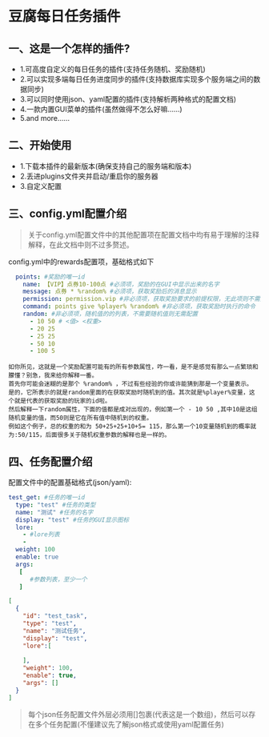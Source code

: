 # 豆腐每日任务插件
## 一、这是一个怎样的插件?
 - 1.可高度自定义的每日任务的插件(支持任务随机、奖励随机)
 - 2.可以实现多端每日任务进度同步的插件(支持数据库实现多个服务端之间的数据同步)
 - 3.可以同时使用json、yaml配置的插件(支持解析两种格式的配置文档)
 - 4.一款内置GUI菜单的插件(虽然做得不怎么好嘛……)
 - 5.and more……
## 二、开始使用
 - 1.下载本插件的最新版本(确保支持自己的服务端和版本)
 - 2.丢进plugins文件夹并启动/重启你的服务器
 - 3.自定义配置
## 三、config.yml配置介绍

> 关于config.yml配置文件中的其他配置项在配置文档中均有易于理解的注释解释，在此文档中则不过多赘述。

config.yml中的rewards配置项，基础格式如下

```yaml
  points: #奖励的唯一id
    name: 【VIP】点券10-100点 #必须项，奖励的在GUI中显示出来的名字
    message: 点券 * %random% #必须项，获取奖励后的消息显示
    permission: permission.vip #非必须项，获取奖励要求的前提权限，无此项则不需要权限
    command: points give %player% %random% #非必须项，获取奖励时执行的命令
    random: #非必须项，随机值的的列表，不需要随机值则无需配置
      - 10 50 # <值> <权重>
      - 20 25
      - 25 25
      - 50 10
      - 100 5
```

```text
如你所见，这就是一个奖励配置可能有的所有参数属性，咋一看，是不是感觉有那么一点繁琐和朦懂？别急，我来给你解释一番。
首先你可能会迷糊的是那个 %random% ，不过有些经验的你或许能猜到那是一个变量表示。
是的，它所表示的就是random里面的在获取奖励时随机到的值。其次就是%player%变量，这个就是代表的获取奖励的玩家的id啦。
然后解释一下random属性，下面的值都是成对出现的，例如第一个 - 10 50 ,其中10是这组随机变量的值，而50则是它在所有值中随机到的权重。
例如这个例子，总的权重的和为 50+25+25+10+5= 115，那么第一个10变量随机到的概率就为:50/115，后面很多关于随机权重参数的解释也是一样的。
```
## 四、任务配置介绍
配置文件中的配置基础格式(json/yaml):
```yaml
test_get: #任务的唯一id
  type: "test" #任务的类型
  name: "测试" #任务的名字
  display: "test" #任务的GUI显示图标
  lore:
    - #lore列表
    -
  weight: 100
  enable: true
  args:
   [
      #参数列表，至少一个
   ]

```
```json
[
  {
    "id": "test_task",
    "type": "test", 
    "name": "测试任务", 
    "display": "test",
    "lore":[
      
    ],
    "weight": 100,
    "enable": true,
    "args": []
  }
]
```
> 每个json任务配置文件外层必须用[]包裹(代表这是一个数组)，然后可以存在多个任务配置(不懂建议先了解json格式或使用yaml配置任务)



